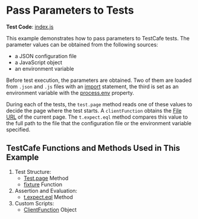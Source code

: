 # Pass Parameters to Tests

**Test Code**: [index.js](index.js)

This example demonstrates how to pass parameters to TestCafe tests. The parameter values can be obtained from the following sources:

* a JSON configuration file
* a JavaScript object
* an environment variable

Before test execution, the parameters are obtained. Two of them are loaded from `.json` and `.js` files with an [import](https://developer.mozilla.org/en-US/docs/Web/JavaScript/Reference/Statements/import) statement, the third is set as an environment variable with the [process.env](https://nodejs.org/api/process.html#process_process_env) property.

During each of the tests, the `test.page` method reads one of these values to decide the page where the test starts. A `clientFunction` obtains the [File URL](https://nodejs.org/api/url.html#url_url_pathtofileurl_path) of the current page. The `t.expect.eql` method compares this value to the full path to the file that the configuration file or the environment variable specified.

## TestCafe Functions and Methods Used in This Example

1. Test Structure:
    * [Test.page](https://devexpress.github.io/testcafe/documentation/reference/test-api/test/page.html) Method
    * [fixture](https://devexpress.github.io/testcafe/documentation/reference/test-api/global/fixture.html) Function
2. Assertion and Evaluation:
    * [t.expect.eql](https://devexpress.github.io/testcafe/documentation/reference/test-api/testcontroller/expect/eql.html) Method
3. Custom Scripts:
    * [ClientFunction](https://devexpress.github.io/testcafe/documentation/reference/test-api/clientfunction/) Object
